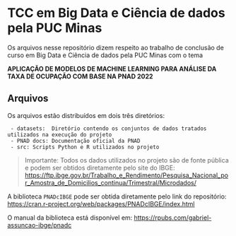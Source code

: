 # TCC em Big Data e Ciência de dados pela PUC Minas

Os arquivos nesse repositório dizem respeito ao trabalho de conclusão de curso em Big Data e Ciência de dados pela PUC Minas com o tema 

**APLICAÇÃO DE MODELOS DE MACHINE LEARNING PARA ANÁLISE DA TAXA DE OCUPAÇÃO COM BASE NA PNAD 2022**


## Arquivos

Os arquivos estão distribuídos em dois três diretórios: 
```
 - datasets:  Diretório contendo os conjuntos de dados tratados utilizados na execução do projeto
 - PNAD docs: Documentação oficial da PNAD
 - src: Scripts Python e R utilizados no projeto
```

> Importante: Todos os dados utilizados no projeto são de fonte pública e podem ser obtidos diretamente pelo site do IBGE: https://ftp.ibge.gov.br/Trabalho_e_Rendimento/Pesquisa_Nacional_por_Amostra_de_Domicilios_continua/Trimestral/Microdados/

A biblioteca `PNADcIBGE` pode ser obtida diretamente pelo link do repositório: https://cran.r-project.org/web/packages/PNADcIBGE/index.html

O manual da biblioteca está disponível em: https://rpubs.com/gabriel-assuncao-ibge/pnadc
